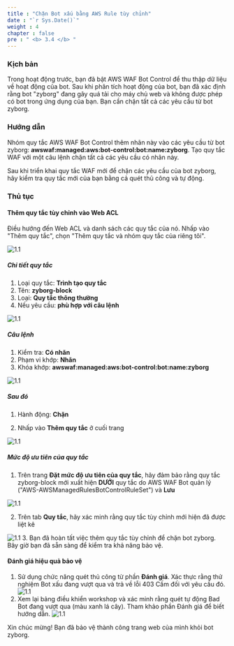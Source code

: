 ```yaml
---
title : "Chặn Bot xấu bằng AWS Rule tùy chỉnh"
date : "`r Sys.Date()`"
weight : 4
chapter : false
pre : " <b> 3.4 </b> "
---
```


### Kịch bản
Trong hoạt động trước, bạn đã bật AWS WAF Bot Control để thu thập dữ liệu về hoạt động của bot. Sau khi phân tích hoạt động của bot, bạn đã xác định rằng bot "zyborg" đang gây quá tải cho máy chủ web và không được phép có bot trong ứng dụng của bạn. Bạn cần chặn tất cả các yêu cầu từ bot zyborg.

### Hướng dẫn
Nhóm quy tắc AWS WAF Bot Control thêm nhãn này vào các yêu cầu từ bot zyborg: **awswaf:managed:aws:bot-control:bot:name:zyborg**. Tạo quy tắc WAF với một câu lệnh chặn tất cả các yêu cầu có nhãn này.

Sau khi triển khai quy tắc WAF mới để chặn các yêu cầu của bot zyborg, hãy kiểm tra quy tắc mới của bạn bằng cả quét thủ công và tự động.

### Thủ tục
#### Thêm quy tắc tùy chỉnh vào Web ACL
Điều hướng đến Web ACL và danh sách các quy tắc của nó. Nhấp vào "Thêm quy tắc", chọn "Thêm quy tắc và nhóm quy tắc của riêng tôi".

![1.1](/images/3/4/navigate.png)
##### Chi tiết quy tắc

1. Loại quy tắc: **Trình tạo quy tắc**
2. Tên: **zyborg-block**
3. Loại: **Quy tắc thông thường**
4. Nếu yêu cầu: **phù hợp với câu lệnh**

![1.1](/images/3/4/rule_detail.png)
##### Câu lệnh

1. Kiểm tra: **Có nhãn**
2. Phạm vi khớp: **Nhãn**
3. Khóa khớp: **awswaf:managed:aws:bot-control:bot:name:zyborg**

![1.1](/images/3/4/statement.png)
##### Sau đó

1. Hành động: **Chặn**

2. Nhấp vào **Thêm quy tắc** ở cuối trang

![1.1](/images/3/4/then_1.png)
##### Mức độ ưu tiên của quy tắc

1. Trên trang **Đặt mức độ ưu tiên của quy tắc**, hãy đảm bảo rằng quy tắc zyborg-block mới xuất hiện **DƯỚI** quy tắc do AWS WAF Bot quản lý ("AWS-AWSManagedRulesBotControlRuleSet") và **Lưu**

![1.1](/images/3/4/prio_1.png)

2. Trên tab **Quy tắc**, hãy xác minh rằng quy tắc tùy chỉnh mới hiện đã được liệt kê

![1.1](/images/3/4/prio_2.png)
3. Bạn đã hoàn tất việc thêm quy tắc tùy chỉnh để chặn bot zyborg. Bây giờ bạn đã sẵn sàng để kiểm tra khả năng bảo vệ.

#### Đánh giá hiệu quả bảo vệ

1. Sử dụng chức năng quét thủ công từ phần **Đánh giá**. Xác thực rằng thử nghiệm Bot xấu đang vượt qua và trả về lỗi 403 Cấm đối với yêu cầu đó.
![1.1](/images/3/4/e_s1.png)
2. Xem lại bảng điều khiển workshop và xác minh rằng quét tự động Bad Bot đang vượt qua (màu xanh lá cây). Tham khảo phần Đánh giá để biết hướng dẫn.
![1.1](/images/3/4/e_s2.png)

Xin chúc mừng! Bạn đã bảo vệ thành công trang web của mình khỏi bot zyborg.